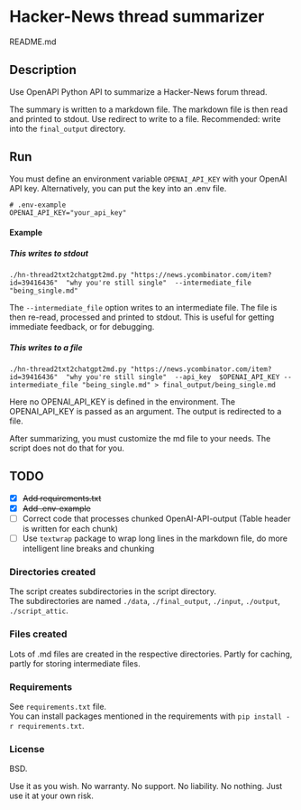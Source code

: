 <!-- markdownlint-disable MD001 -->
# Hacker-News thread summarizer

README.md

## Description

Use OpenAPI Python API to summarize a Hacker-News forum thread.  

The summary is written to a markdown file.  The markdown file is then read and printed to stdout. Use redirect to write to a file. Recommended: write into the `final_output` directory.

## Run

You must define an environment variable `OPENAI_API_KEY` with your OpenAI API key. Alternatively, you can put the key into an .env file.

```text
# .env-example
OPENAI_API_KEY="your_api_key"
```

#### Example

##### This writes to stdout

`./hn-thread2txt2chatgpt2md.py "https://news.ycombinator.com/item?id=39416436"  "why you're still single"  --intermediate_file "being_single.md"`

The `--intermediate_file` option writes to an intermediate file.  The file is then re-read, processed and printed to stdout.  This is useful for getting immediate feedback, or for debugging.

##### This writes to a file

`./hn-thread2txt2chatgpt2md.py "https://news.ycombinator.com/item?id=39416436"  "why you're still single"  --api_key  $OPENAI_API_KEY --intermediate_file "being_single.md" > final_output/being_single.md`

Here no OPENAI_API_KEY is defined in the environment.  The OPENAI_API_KEY is passed as an argument.  The output is redirected to a file.

After summarizing, you must customize the md file to your needs.  The script does not do that for you.

## TODO

- [x] ~~Add requirements.txt~~
- [x] ~~Add .env-example~~
- [ ] Correct code that processes chunked OpenAI-API-output (Table header is written for each chunk)
- [ ] Use `textwrap` package to wrap long lines in the markdown file, do more intelligent line breaks and chunking

### Directories created

The script creates subdirectories in the script directory.  
The subdirectories are named `./data`, `./final_output`, `./input`, `./output`, `./script_attic`.

### Files created

Lots of .md files are created in the respective directories. Partly for caching, partly for storing intermediate files.

### Requirements

See `requirements.txt` file.  
You can install packages mentioned in the requirements with `pip install -r requirements.txt`.

### License

BSD.

Use it as you wish.  No warranty.  No support.  No liability.  No nothing.  Just use it at your own risk.
